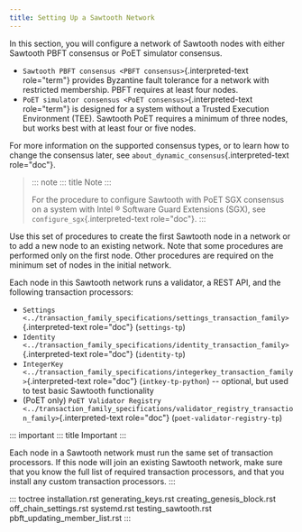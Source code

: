 ```yaml
---
title: Setting Up a Sawtooth Network
---
```


In this section, you will configure a network of Sawtooth nodes with
either Sawtooth PBFT consensus or PoET simulator consensus.

-   `Sawtooth PBFT consensus <PBFT consensus>`{.interpreted-text
    role="term"} provides Byzantine fault tolerance for a network with
    restricted membership. PBFT requires at least four nodes.
-   `PoET simulator consensus <PoET consensus>`{.interpreted-text
    role="term"} is designed for a system without a Trusted Execution
    Environment (TEE). Sawtooth PoET requires a minimum of three nodes,
    but works best with at least four or five nodes.

For more information on the supported consensus types, or to learn how
to change the consensus later, see
`about_dynamic_consensus`{.interpreted-text role="doc"}.

> ::: note
> ::: title
> Note
> :::
>
> For the procedure to configure Sawtooth with PoET SGX consensus on a
> system with Intel ® Software Guard Extensions (SGX), see
> `configure_sgx`{.interpreted-text role="doc"}.
> :::

Use this set of procedures to create the first Sawtooth node in a
network or to add a new node to an existing network. Note that some
procedures are performed only on the first node. Other procedures are
required on the minimum set of nodes in the initial network.

Each node in this Sawtooth network runs a validator, a REST API, and the
following transaction processors:

-   `Settings <../transaction_family_specifications/settings_transaction_family>`{.interpreted-text
    role="doc"} (`settings-tp`)
-   `Identity <../transaction_family_specifications/identity_transaction_family>`{.interpreted-text
    role="doc"} (`identity-tp`)
-   `IntegerKey <../transaction_family_specifications/integerkey_transaction_family>`{.interpreted-text
    role="doc"} (`intkey-tp-python`) \-- optional, but used to test
    basic Sawtooth functionality
-   (PoET only)
    `PoET Validator Registry <../transaction_family_specifications/validator_registry_transaction_family>`{.interpreted-text
    role="doc"} (`poet-validator-registry-tp`)

::: important
::: title
Important
:::

Each node in a Sawtooth network must run the same set of transaction
processors. If this node will join an existing Sawtooth network, make
sure that you know the full list of required transaction processors, and
that you install any custom transaction processors.
:::

::: toctree
installation.rst generating_keys.rst creating_genesis_block.rst
off_chain_settings.rst systemd.rst testing_sawtooth.rst
pbft_updating_member_list.rst
:::
